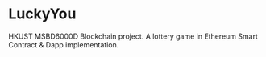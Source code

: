 # LuckyYou
HKUST  MSBD6000D Blockchain project. A lottery game in Ethereum Smart Contract &amp; Dapp implementation.
